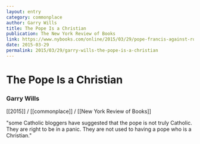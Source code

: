 ```yaml
---
layout: entry
category: commonplace
author: Garry Wills
title: The Pope Is a Christian
publication: The New York Review of Books
link: https://www.nybooks.com/online/2015/03/29/pope-francis-against-rome/
date: 2015-03-29
permalink: 2015/03/29/garry-wills-the-pope-is-a-christian
---
```


# The Pope Is a Christian

### Garry Wills

[[2015]] / [[commonplace]] / [[New York Review of Books]]

"some Catholic bloggers have suggested that the pope is not truly Catholic. They are right to be in a panic. They are not used to having a pope who is a Christian."
